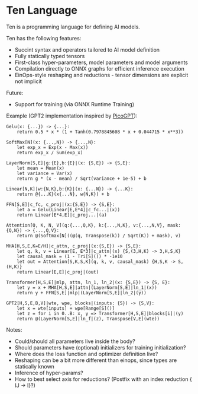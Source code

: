# Ten Language

Ten is a programming language for defining AI models.

Ten has the following features:
* Succint syntax and operators tailored to AI model definition
* Fully statically typed tensors
* First-class hyper-parameters, model parameters and model arguments
* Compilation directly to ONNX graphs for efficient inference execution
* EinOps-style reshaping and reductions - tensor dimensions are explicit not implicit

Future:
* Support for training (via ONNX Runtime Training)

Example (GPT2 implementation inspired by [PicoGPT](https://github.com/jaymody/picoGPT)):

```ten
Gelu(x: {...}) -> {...}:
    return 0.5 * x * (1 + Tanh(0.7978845608 * x + 0.044715 * x**3))

SoftMax[N](x: {...,N}) -> {...,N}:
    let exp_x = Exp(x - Max(x))
    return exp_x / Sum(exp_x)

LayerNorm[S,E]|g:{E},b:{E}|(x: {S,E}) -> {S,E}:
    let mean = Mean(x)
    let variance = Var(x)
    return g * (x - mean) / Sqrt(variance + 1e-5) + b

Linear[N,K]|w:{N,K},b:{K}|(x: {...N}) -> {...K}:
    return @{...K}(x{...N}, w{N,K}) + b

FFN[S,E]|c_fc, c_proj|(x:{S,E}) -> {S,E}:
    let a = Gelu(Linear[E,E*4]|c_fc...|(x))
    return Linear[E*4,E]|c_proj...|(a)

Attention[Q, K, N, V](q:{...,Q,K}, k:{...,N,K}, v:{...,N,V}, mask:{Q,N}) -> {...,Q,V}:
    return @(Softmax[N]((@(q, Transpose(k)) / Sqrt(K)) + mask), v)

MHA[H,S,E,K=E/H]|c_attn, c_proj|(x:{S,E}) -> {S,E}:
    let q, k, v = Linear[E, E*3]|c_attn|(x) {S,(3,H,K) -> 3,H,S,K}
    let causal_mask = (1 - Tri[S]()) * -1e10
    let out = Attention[S,K,S,K](q, k, v, causal_mask) {H,S,K -> S,(H,K)}   
    return Linear[E,E]|c_proj|(out)

Transformer[H,S,E]|mlp, attn, ln_1, ln_2|(x: {S,E}) -> {S, E}:
    let y = x + MHA[H,S,E]|attn|(LayerNorm[S,E]|ln_1|(x))
    return y + FFN[S,E]|mlp|(LayerNorm[S,E]|ln_2|(y))

GPT2[H,S,E,B,V]|wte, wpe, blocks|(inputs: {S}) -> {S,V}:
    let x = wte[inputs] + wpe[Range[S]()]
    let z = for i in 0..B: x, y => Transformer[H,S,E]|blocks[i]|(y)
    return @(LayerNorm[S,E]|ln_f|(z), Transpose[V,E](wte))
```


Notes:
* Could/should all parameters live inside the body?
* Should parameters have (optional) initializers for training initialization?
* Where does the loss function and optimizer definition live?
* Reshaping can be a bit more different than einops, since types are statically known
* Inference of hyper-params?
* How to best select axis for reductions? (Postfix with an index reduction { IJ -> I}?)
